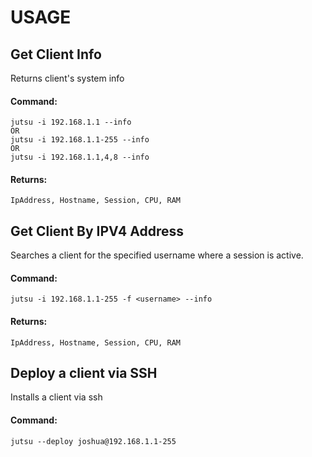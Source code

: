# USAGE

## Get Client Info
Returns client's system info
#### Command:
	jutsu -i 192.168.1.1 --info
	OR
	jutsu -i 192.168.1.1-255 --info
	OR
	jutsu -i 192.168.1.1,4,8 --info
#### Returns:
	IpAddress, Hostname, Session, CPU, RAM


## Get Client By IPV4 Address
Searches a client for the specified username where a session is active.
#### Command:
	jutsu -i 192.168.1.1-255 -f <username> --info
#### Returns:
	IpAddress, Hostname, Session, CPU, RAM


## Deploy a client via SSH
Installs a client via ssh
#### Command:
	jutsu --deploy joshua@192.168.1.1-255
